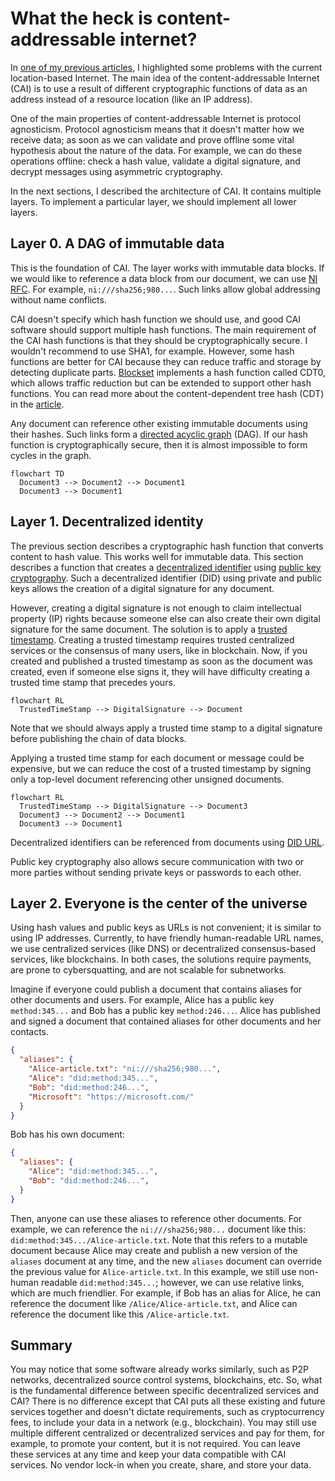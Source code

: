 # What the heck is content-addressable internet?

In [one of my previous articles](https://medium.com/@sergeyshandar/web3-foundation-e48a475139c2), I highlighted some problems with the current location-based Internet. The main idea of the content-addressable Internet (CAI) is to use a result of different cryptographic functions of data as an address instead of a resource location (like an IP address).

One of the main properties of content-addressable Internet is protocol agnosticism. Protocol agnosticism means that it doesn't matter how we receive data; as soon as we can validate and prove offline some vital hypothesis about the nature of the data. For example, we can do these operations offline: check a hash value, validate a digital signature, and decrypt messages using asymmetric cryptography.

In the next sections, I described the architecture of CAI. It contains multiple layers. To implement a particular layer, we should implement all lower layers.

## Layer 0. A DAG of immutable data

This is the foundation of CAI. The layer works with immutable data blocks. If we would like to reference a data block from our document, we can use [NI RFC](https://www.rfc-editor.org/rfc/rfc6920.html). For example, `ni:///sha256;980...`. Such links allow global addressing without name conflicts.

CAI doesn't specify which hash function we should use, and good CAI software should support multiple hash functions. The main requirement of the CAI hash functions is that they should be cryptographically secure. I wouldn't recommend to use SHA1, for example. However, some hash functions are better for CAI because they can reduce traffic and storage by detecting duplicate parts. [Blockset](https://github.com/datablockset/blockset) implements a hash function called CDT0, which allows traffic reduction but can be extended to support other hash functions. You can read more about the content-dependent tree hash (CDT) in the [article](https://medium.com/@sergeyshandar/content-dependent-hash-tree-9e0f60859415).

Any document can reference other existing immutable documents using their hashes. Such links form a [directed acyclic graph](https://en.wikipedia.org/wiki/Directed_acyclic_graph) (DAG). If our hash function is cryptographically secure, then it is almost impossible to form cycles in the graph.

```mermaid
flowchart TD
  Document3 --> Document2 --> Document1
  Document3 --> Document1
```

## Layer 1. Decentralized identity

The previous section describes a cryptographic hash function that converts content to hash value. This works well for immutable data. This section describes a function that creates a [decentralized identifier](https://en.wikipedia.org/wiki/Decentralized_identifier) using [public key cryptography](https://en.wikipedia.org/wiki/Public-key_cryptography). Such a decentralized identifier (DID) using private and public keys allows the creation of a digital signature for any document.

However, creating a digital signature is not enough to claim intellectual property (IP) rights because someone else can also create their own digital signature for the same document. The solution is to apply a [trusted timestamp](https://en.wikipedia.org/wiki/Trusted_timestamping). Creating a trusted timestamp requires trusted centralized services or the consensus of many users, like in blockchain. Now, if you created and published a trusted timestamp as soon as the document was created, even if someone else signs it, they will have difficulty creating a trusted time stamp that precedes yours.

```mermaid
flowchart RL
  TrustedTimeStamp --> DigitalSignature --> Document 
```

Note that we should always apply a trusted time stamp to a digital signature before publishing the chain of data blocks.

Applying a trusted time stamp for each document or message could be expensive, but we can reduce the cost of a trusted timestamp by signing only a top-level document referencing other unsigned documents.

```mermaid
flowchart RL
  TrustedTimeStamp --> DigitalSignature --> Document3
  Document3 --> Document2 --> Document1
  Document3 --> Document1
```

Decentralized identifiers can be referenced from documents using [DID URL](https://www.w3.org/TR/did-core/#did-url-syntax).

Public key cryptography also allows secure communication with two or more parties without sending private keys or passwords to each other. 

## Layer 2. Everyone is the center of the universe

Using hash values and public keys as URLs is not convenient; it is similar to using IP addresses. Currently, to have friendly human-readable URL names, we use centralized services (like DNS) or decentralized consensus-based services, like blockchains. In both cases, the solutions require payments, are prone to cybersquatting, and are not scalable for subnetworks.

Imagine if everyone could publish a document that contains aliases for other documents and users. For example, Alice has a public key `method:345...` and Bob has a public key `method:246...`. Alice has published and signed a document that contained aliases for other documents and her contacts.

```json
{
  "aliases": {
    "Alice-article.txt": "ni:///sha256;980...",
    "Alice": "did:method:345...",
    "Bob": "did:method:246...",
    "Microsoft": "https://microsoft.com/"
  }
}
```

Bob has his own document:

```json
{
  "aliases": {
    "Alice": "did:method:345...",
    "Bob": "did:method:246...",
  }
}
```

Then, anyone can use these aliases to reference other documents. For example, we can reference the `ni:///sha256;980...` document like this: `did:method:345.../Alice-article.txt`. Note that this refers to a mutable document because Alice may create and publish a new version of the `aliases` document at any time, and the new `aliases` document can override the previous value for `Alice-article.txt`. In this example, we still use non-human readable `did:method:345...`; however, we can use relative links, which are much friendlier. For example, if Bob has an alias for Alice, he can reference the document like `/Alice/Alice-article.txt`, and Alice can reference the document like this `/Alice-article.txt`.

## Summary

You may notice that some software already works similarly, such as P2P networks, decentralized source control systems, blockchains, etc. So, what is the fundamental difference between specific decentralized services and CAI? There is no difference except that CAI puts all these existing and future services together and doesn't dictate requirements, such as cryptocurrency fees, to include your data in a network (e.g., blockchain). You may still use multiple different centralized or decentralized services and pay for them, for example, to promote your content, but it is not required. You can leave these services at any time and keep your data compatible with CAI services. No vendor lock-in when you create, share, and store your data.
